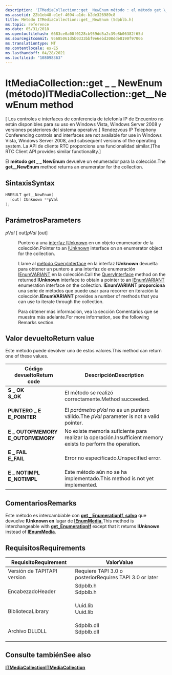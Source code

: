 ```yaml
---
description: 'ITMediaCollection::get__NewEnum método : el método get \_ \_ NewEnum devuelve un enumerador para la colección.'
ms.assetid: 22b1eb48-e1ef-4694-a1dc-b2de326989c8
title: Método ITMediaCollection::get__NewEnum (Sdpblb.h)
ms.topic: reference
ms.date: 05/31/2018
ms.openlocfilehash: 6683ce0a00f0128cb959dd5a2c39e8b06382f65d
ms.sourcegitcommit: 95685061d5b0333bbf9e6ebd208dde8190f97005
ms.translationtype: MT
ms.contentlocale: es-ES
ms.lasthandoff: 04/28/2021
ms.locfileid: "108098363"
---
```

# <a name="itmediacollectionget__newenum-method"></a><span data-ttu-id="3d84f-103">ItMediaCollection::get \_ \_ NewEnum (método)</span><span class="sxs-lookup"><span data-stu-id="3d84f-103">ITMediaCollection::get\_\_NewEnum method</span></span>

<span data-ttu-id="3d84f-104">\[ Los controles e interfaces de conferencia de telefonía IP de Encuentro no están disponibles para su uso en Windows Vista, Windows Server 2008 y versiones posteriores del sistema operativo.</span><span class="sxs-lookup"><span data-stu-id="3d84f-104">\[ Rendezvous IP Telephony Conferencing controls and interfaces are not available for use in Windows Vista, Windows Server 2008, and subsequent versions of the operating system.</span></span> <span data-ttu-id="3d84f-105">La API de cliente RTC proporciona una funcionalidad similar.\]</span><span class="sxs-lookup"><span data-stu-id="3d84f-105">The RTC Client API provides similar functionality.\]</span></span>

<span data-ttu-id="3d84f-106">El **método get \_ \_ NewEnum** devuelve un enumerador para la colección.</span><span class="sxs-lookup"><span data-stu-id="3d84f-106">The **get\_\_NewEnum** method returns an enumerator for the collection.</span></span>

## <a name="syntax"></a><span data-ttu-id="3d84f-107">Sintaxis</span><span class="sxs-lookup"><span data-stu-id="3d84f-107">Syntax</span></span>


```C++
HRESULT get__NewEnum(
  [out] IUnknown **pVal
);
```



## <a name="parameters"></a><span data-ttu-id="3d84f-108">Parámetros</span><span class="sxs-lookup"><span data-stu-id="3d84f-108">Parameters</span></span>

<dl> <dt>

<span data-ttu-id="3d84f-109">*pVal* \[ out\]</span><span class="sxs-lookup"><span data-stu-id="3d84f-109">*pVal* \[out\]</span></span>
</dt> <dd>

<span data-ttu-id="3d84f-110">Puntero a una [interfaz IUnknown](/windows/win32/api/unknwn/nn-unknwn-iunknown) en un objeto enumerador de la colección.</span><span class="sxs-lookup"><span data-stu-id="3d84f-110">Pointer to an [IUnknown](/windows/win32/api/unknwn/nn-unknwn-iunknown) interface on an enumerator object for the collection.</span></span>

<span data-ttu-id="3d84f-111">Llame al [método QueryInterface](/windows/win32/api/unknwn/nf-unknwn-iunknown-queryinterface(q)) en la interfaz **IUnknown** devuelta para obtener un puntero a una interfaz de enumeración [IEnumVARIANT](/windows/win32/api/oaidl/nn-oaidl-ienumvariant) en la colección.</span><span class="sxs-lookup"><span data-stu-id="3d84f-111">Call the [QueryInterface](/windows/win32/api/unknwn/nf-unknwn-iunknown-queryinterface(q)) method on the returned **IUnknown** interface to obtain a pointer to an [IEnumVARIANT](/windows/win32/api/oaidl/nn-oaidl-ienumvariant) enumeration interface on the collection.</span></span> <span data-ttu-id="3d84f-112">**IEnumVARIANT proporciona** una serie de métodos que puede usar para recorrer en iteración la colección.</span><span class="sxs-lookup"><span data-stu-id="3d84f-112">**IEnumVARIANT** provides a number of methods that you can use to iterate through the collection.</span></span>

<span data-ttu-id="3d84f-113">Para obtener más información, vea la sección Comentarios que se muestra más adelante.</span><span class="sxs-lookup"><span data-stu-id="3d84f-113">For more information, see the following Remarks section.</span></span>

</dd> </dl>

## <a name="return-value"></a><span data-ttu-id="3d84f-114">Valor devuelto</span><span class="sxs-lookup"><span data-stu-id="3d84f-114">Return value</span></span>

<span data-ttu-id="3d84f-115">Este método puede devolver uno de estos valores.</span><span class="sxs-lookup"><span data-stu-id="3d84f-115">This method can return one of these values.</span></span>



| <span data-ttu-id="3d84f-116">Código devuelto</span><span class="sxs-lookup"><span data-stu-id="3d84f-116">Return code</span></span>                                                                                   | <span data-ttu-id="3d84f-117">Descripción</span><span class="sxs-lookup"><span data-stu-id="3d84f-117">Description</span></span>                                                     |
|-----------------------------------------------------------------------------------------------|-----------------------------------------------------------------|
| <dl> <span data-ttu-id="3d84f-118"><dt>**S \_ OK**</dt></span><span class="sxs-lookup"><span data-stu-id="3d84f-118"><dt>**S\_OK**</dt></span></span> </dl>          | <span data-ttu-id="3d84f-119">El método se realizó correctamente.</span><span class="sxs-lookup"><span data-stu-id="3d84f-119">Method succeeded.</span></span><br/>                                    |
| <dl> <span data-ttu-id="3d84f-120"><dt>**PUNTERO \_ E**</dt></span><span class="sxs-lookup"><span data-stu-id="3d84f-120"><dt>**E\_POINTER**</dt></span></span> </dl>     | <span data-ttu-id="3d84f-121">El *parámetro pVal* no es un puntero válido.</span><span class="sxs-lookup"><span data-stu-id="3d84f-121">The *pVal* parameter is not a valid pointer.</span></span><br/>         |
| <dl> <span data-ttu-id="3d84f-122"><dt>**E \_ OUTOFMEMORY**</dt></span><span class="sxs-lookup"><span data-stu-id="3d84f-122"><dt>**E\_OUTOFMEMORY**</dt></span></span> </dl> | <span data-ttu-id="3d84f-123">No existe memoria suficiente para realizar la operación.</span><span class="sxs-lookup"><span data-stu-id="3d84f-123">Insufficient memory exists to perform the operation.</span></span><br/> |
| <dl> <span data-ttu-id="3d84f-124"><dt>**E \_ FAIL**</dt></span><span class="sxs-lookup"><span data-stu-id="3d84f-124"><dt>**E\_FAIL**</dt></span></span> </dl>        | <span data-ttu-id="3d84f-125">Error no especificado.</span><span class="sxs-lookup"><span data-stu-id="3d84f-125">Unspecified error.</span></span><br/>                                   |
| <dl> <span data-ttu-id="3d84f-126"><dt>**E \_ NOTIMPL**</dt></span><span class="sxs-lookup"><span data-stu-id="3d84f-126"><dt>**E\_NOTIMPL**</dt></span></span> </dl>     | <span data-ttu-id="3d84f-127">Este método aún no se ha implementado.</span><span class="sxs-lookup"><span data-stu-id="3d84f-127">This method is not yet implemented.</span></span><br/>                  |



 

## <a name="remarks"></a><span data-ttu-id="3d84f-128">Comentarios</span><span class="sxs-lookup"><span data-stu-id="3d84f-128">Remarks</span></span>

<span data-ttu-id="3d84f-129">Este método es intercambiable con [**get \_ EnumerationIf, salvo**](itmediacollection-get-enumerationif.md) que devuelve **IUnknown en** lugar de [**IEnumMedia.**](ienummedia.md)</span><span class="sxs-lookup"><span data-stu-id="3d84f-129">This method is interchangeable with [**get\_EnumerationIf**](itmediacollection-get-enumerationif.md) except that it returns **IUnknown** instead of [**IEnumMedia**](ienummedia.md).</span></span>

## <a name="requirements"></a><span data-ttu-id="3d84f-130">Requisitos</span><span class="sxs-lookup"><span data-stu-id="3d84f-130">Requirements</span></span>



| <span data-ttu-id="3d84f-131">Requisito</span><span class="sxs-lookup"><span data-stu-id="3d84f-131">Requirement</span></span> | <span data-ttu-id="3d84f-132">Valor</span><span class="sxs-lookup"><span data-stu-id="3d84f-132">Value</span></span> |
|-------------------------|---------------------------------------------------------------------------------------|
| <span data-ttu-id="3d84f-133">Versión de TAPI</span><span class="sxs-lookup"><span data-stu-id="3d84f-133">TAPI version</span></span><br/> | <span data-ttu-id="3d84f-134">Requiere TAPI 3.0 o posterior</span><span class="sxs-lookup"><span data-stu-id="3d84f-134">Requires TAPI 3.0 or later</span></span><br/>                                                 |
| <span data-ttu-id="3d84f-135">Encabezado</span><span class="sxs-lookup"><span data-stu-id="3d84f-135">Header</span></span><br/>       | <dl> <span data-ttu-id="3d84f-136"><dt>Sdpblb.h</dt></span><span class="sxs-lookup"><span data-stu-id="3d84f-136"><dt>Sdpblb.h</dt></span></span> </dl>   |
| <span data-ttu-id="3d84f-137">Biblioteca</span><span class="sxs-lookup"><span data-stu-id="3d84f-137">Library</span></span><br/>      | <dl> <span data-ttu-id="3d84f-138"><dt>Uuid.lib</dt></span><span class="sxs-lookup"><span data-stu-id="3d84f-138"><dt>Uuid.lib</dt></span></span> </dl>   |
| <span data-ttu-id="3d84f-139">Archivo DLL</span><span class="sxs-lookup"><span data-stu-id="3d84f-139">DLL</span></span><br/>          | <dl> <span data-ttu-id="3d84f-140"><dt>Sdpblb.dll</dt></span><span class="sxs-lookup"><span data-stu-id="3d84f-140"><dt>Sdpblb.dll</dt></span></span> </dl> |



## <a name="see-also"></a><span data-ttu-id="3d84f-141">Consulte también</span><span class="sxs-lookup"><span data-stu-id="3d84f-141">See also</span></span>

<dl> <dt>

[<span data-ttu-id="3d84f-142">**ITMediaCollection**</span><span class="sxs-lookup"><span data-stu-id="3d84f-142">**ITMediaCollection**</span></span>](itmediacollection.md)
</dt> </dl>

 

